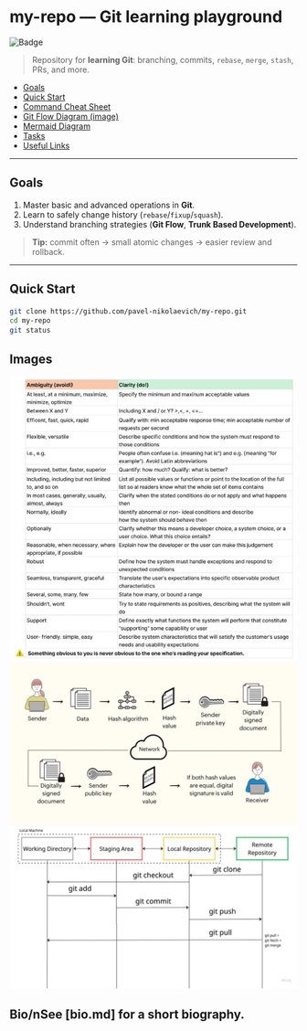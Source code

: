 # my-repo — Git learning playground

![Badge](https://img.shields.io/badge/Git-learning-orange)
> Repository for **learning Git**: branching, commits, `rebase`, `merge`, `stash`, PRs, and more.

- [Goals](#goals)
- [Quick Start](#quick-start)
- [Command Cheat Sheet](#command-cheat-sheet)
- [Git Flow Diagram (image)](#git-flow-diagram-image)
- [Mermaid Diagram](#mermaid-diagram)
- [Tasks](#tasks)
- [Useful Links](#useful-links)

---

## Goals
1. Master basic and advanced operations in **Git**.
2. Learn to safely change history (`rebase`/`fixup`/`squash`).
3. Understand branching strategies (**Git Flow**, **Trunk Based Development**).

> **Tip:** commit often → small atomic changes → easier review and rollback.

---

## Quick Start
```bash
git clone https://github.com/pavel-nikolaevich/my-repo.git
cd my-repo
git status
```
## Images
![Ambiguity — avoid](<img/Ambiguity(avoid).jpeg>)
![Digital signature](img/digital_signature.png)
![Git flow stages](img/git-flow-stages.png)
## Bio/nSee [bio.md] for a short biography.

